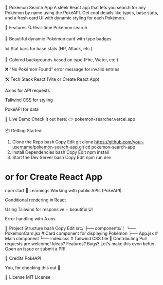 🧩 Pokémon Search App
A sleek React app that lets you search for any Pokémon by name using the PokéAPI. Get cool details like types, base stats, and a fresh card UI with dynamic styling for each Pokémon.


🚀 Features
🔍 Real-time Pokémon search

🎴 Beautiful dynamic Pokémon card with type badges

📊 Stat bars for base stats (HP, Attack, etc.)

🌈 Colored backgrounds based on type (Fire, Water, etc.)

❌ "No Pokémon Found" error message for invalid entries

🛠 Tech Stack
React (Vite or Create React App)

Axios for API requests

Tailwind CSS for styling

PokéAPI for data

🔗 Live Demo
Check it out here:
👉 pokemon-searcher.vercel.app

📦 Getting Started
1. Clone the Repo
bash
Copy
Edit
git clone https://github.com/your-username/pokemon-search-app.git
cd pokemon-search-app
2. Install Dependencies
bash
Copy
Edit
npm install
3. Start the Dev Server
bash
Copy
Edit
npm run dev
# or for Create React App
npm start
🧠 Learnings
Working with public APIs (PokéAPI)

Conditional rendering in React

Using Tailwind for responsive + beautiful UI

Error handling with Axios

📁 Project Structure
bash
Copy
Edit
src/
├── components/
│   └── PokemonCard.jsx   # Card component for displaying Pokémon
├── App.jsx               # Main component
└── index.css             # Tailwind CSS file
🤝 Contributing
Pull requests are welcome!
Ideas? Features? Bugs? Let's make this even better. Open an issue or submit a PR!

🧢 Credits
PokéAPI

You, for checking this out 💯

📜 License
MIT License
